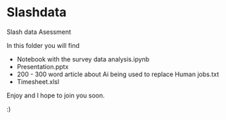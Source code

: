 # Slashdata
Slash data Asessment

In this folder you will find 
* Notebook with the survey data analysis.ipynb 
* Presentation.pptx
* 200 - 300 word article about Ai being used to replace Human jobs.txt
* Timesheet.xlsl

Enjoy and I hope to join you soon. 

:)
